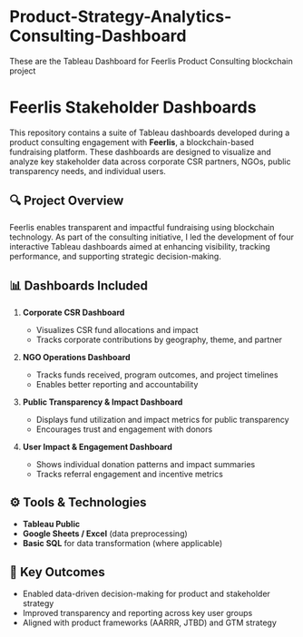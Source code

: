 # Product-Strategy-Analytics-Consulting-Dashboard
These are the Tableau Dashboard for Feerlis Product Consulting blockchain project
# Feerlis Stakeholder Dashboards

This repository contains a suite of Tableau dashboards developed during a product consulting engagement with **Feerlis**, a blockchain-based fundraising platform. These dashboards are designed to visualize and analyze key stakeholder data across corporate CSR partners, NGOs, public transparency needs, and individual users.

## 🔍 Project Overview

Feerlis enables transparent and impactful fundraising using blockchain technology. As part of the consulting initiative, I led the development of four interactive Tableau dashboards aimed at enhancing visibility, tracking performance, and supporting strategic decision-making.

## 📊 Dashboards Included

1. **Corporate CSR Dashboard**  
   - Visualizes CSR fund allocations and impact
   - Tracks corporate contributions by geography, theme, and partner

2. **NGO Operations Dashboard**  
   - Tracks funds received, program outcomes, and project timelines
   - Enables better reporting and accountability

3. **Public Transparency & Impact Dashboard**  
   - Displays fund utilization and impact metrics for public transparency
   - Encourages trust and engagement with donors

4. **User Impact & Engagement Dashboard**  
   - Shows individual donation patterns and impact summaries
   - Tracks referral engagement and incentive metrics

## ⚙️ Tools & Technologies

- **Tableau Public**
- **Google Sheets / Excel** (data preprocessing)
- **Basic SQL** for data transformation (where applicable)

## 🧠 Key Outcomes

- Enabled data-driven decision-making for product and stakeholder strategy
- Improved transparency and reporting across key user groups
- Aligned with product frameworks (AARRR, JTBD) and GTM strategy

